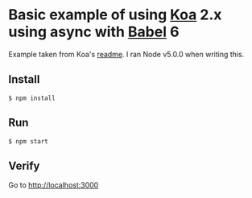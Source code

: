 # Basic example of using [Koa](http://koajs.com/) 2.x using async with [Babel](http://babeljs.io/) 6

Example taken from Koa's [readme](https://github.com/koajs/koa/blob/master/Readme.md). I ran Node v5.0.0 when writing this.

## Install

```
$ npm install
```


## Run

```
$ npm start
```

## Verify

Go to [http://localhost:3000](http://localhost:3000)